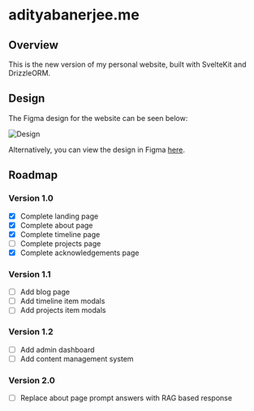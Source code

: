 # adityabanerjee.me

## Overview

This is the new version of my personal website, built with SvelteKit and DrizzleORM.

## Design

The Figma design for the website can be seen below:

![Design](/static/figma.svg)

Alternatively, you can view the design in Figma [here](https://www.figma.com/design/eWuHhbiW1oJZITC2U2gQyv/New-Portfolio-Site-Design?node-id=0-1&t=NHXDb6ojz7Ztvqwh-1).

## Roadmap

### Version 1.0

- [x] Complete landing page
- [x] Complete about page
- [x] Complete timeline page
- [ ] Complete projects page
- [x] Complete acknowledgements page

### Version 1.1

- [ ] Add blog page
- [ ] Add timeline item modals
- [ ] Add projects item modals

### Version 1.2

- [ ] Add admin dashboard
- [ ] Add content management system

### Version 2.0

- [ ] Replace about page prompt answers with RAG based response
